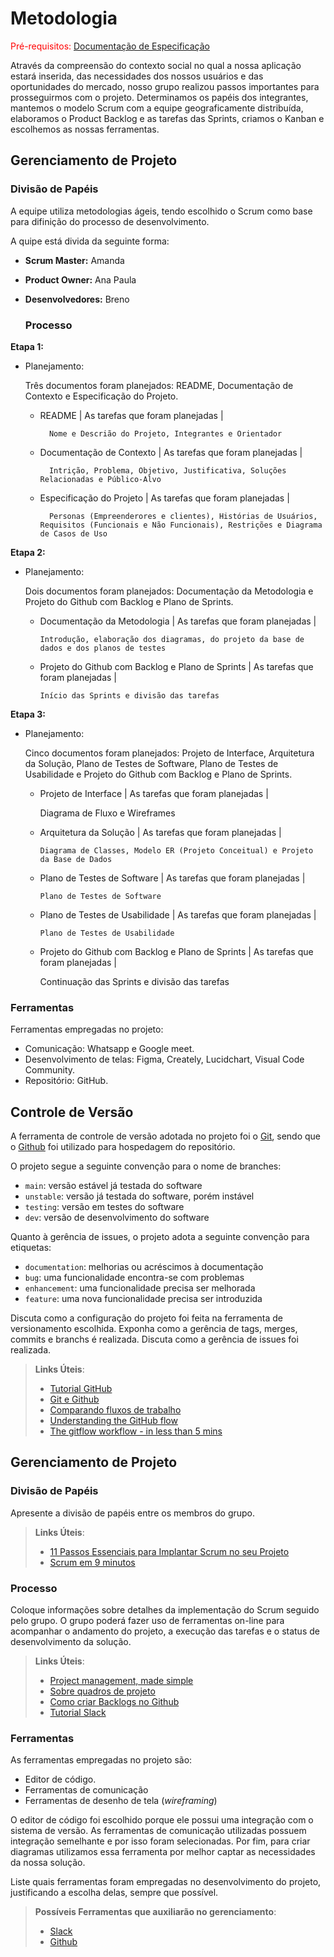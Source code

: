 
# Metodologia

<span style="color:red">Pré-requisitos: <a href="2-Especificação do Projeto.md"> Documentação de Especificação</a></span>

Através da compreensão do contexto social no qual a nossa aplicação estará inserida, das necessidades dos nossos usuários e das oportunidades do mercado, nosso grupo realizou passos importantes para prosseguirmos com o projeto. Determinamos os papéis dos integrantes, mantemos o modelo Scrum com a equipe geograficamente distribuída, elaboramos o Product Backlog e as tarefas das Sprints, criamos o Kanban e escolhemos as nossas ferramentas.

## Gerenciamento de Projeto

### Divisão de Papéis

A equipe utiliza metodologias ágeis, tendo escolhido o Scrum como base para difinição do processo de desenvolvimento.

A quipe está divida da seguinte forma:

- **Scrum Master:** Amanda
- **Product Owner:** Ana Paula
- **Desenvolvedores:** Breno 


  ### Processo

**Etapa 1:**

- Planejamento:

  Três documentos foram planejados: README, Documentação de Contexto e Especificação do Projeto.

  - README  | As tarefas que foram planejadas | 
     
          Nome e Descrião do Projeto, Integrantes e Orientador
          
     
  - Documentação de Contexto | As tarefas que foram planejadas | 
     
          Intrição, Problema, Objetivo, Justificativa, Soluções Relacionadas e Público-Alvo
  

  - Especificação do Projeto | As tarefas que foram planejadas |
  
          Personas (Empreenderores e clientes), Histórias de Usuários, Requisitos (Funcionais e Não Funcionais), Restrições e Diagrama de Casos de Uso
  

**Etapa 2:**


- Planejamento:

  Dois documentos foram planejados: Documentação da Metodologia e Projeto do Github com Backlog e Plano de Sprints.
     
    - Documentação da Metodologia  | As tarefas que foram planejadas | 
     
          Introdução, elaboração dos diagramas, do projeto da base de dados e dos planos de testes
          
     
    - Projeto do Github com Backlog e Plano de Sprints | As tarefas que foram planejadas | 
     
          Início das Sprints e divisão das tarefas

**Etapa 3:**


- Planejamento:

  Cinco documentos foram planejados: Projeto de Interface, Arquitetura da Solução, Plano de Testes de Software, Plano de Testes de Usabilidade e Projeto do Github com Backlog e Plano de Sprints.
     
     - Projeto de Interface  | As tarefas que foram planejadas | 
     
          Diagrama de Fluxo e Wireframes
          
    - Arquitetura da Solução | As tarefas que foram planejadas | 
     
          Diagrama de Classes, Modelo ER (Projeto Conceitual) e Projeto da Base de Dados
  
    - Plano de Testes de Software  | As tarefas que foram planejadas | 
     
          Plano de Testes de Software
      
    - Plano de Testes de Usabilidade  | As tarefas que foram planejadas | 
     
          Plano de Testes de Usabilidade
  
     - Projeto do Github com Backlog e Plano de Sprints | As tarefas que foram planejadas | 
     
          Continuação das Sprints e divisão das tarefas 

### Ferramentas

Ferramentas empregadas no projeto:

 - Comunicação: Whatsapp e Google meet.
 - Desenvolvimento de telas: Figma, Creately, Lucidchart, Visual Code Community.
 - Repositório: GitHub.


## Controle de Versão

A ferramenta de controle de versão adotada no projeto foi o
[Git](https://git-scm.com/), sendo que o [Github](https://github.com)
foi utilizado para hospedagem do repositório.

O projeto segue a seguinte convenção para o nome de branches:

- `main`: versão estável já testada do software
- `unstable`: versão já testada do software, porém instável
- `testing`: versão em testes do software
- `dev`: versão de desenvolvimento do software

Quanto à gerência de issues, o projeto adota a seguinte convenção para
etiquetas:

- `documentation`: melhorias ou acréscimos à documentação
- `bug`: uma funcionalidade encontra-se com problemas
- `enhancement`: uma funcionalidade precisa ser melhorada
- `feature`: uma nova funcionalidade precisa ser introduzida

Discuta como a configuração do projeto foi feita na ferramenta de versionamento escolhida. Exponha como a gerência de tags, merges, commits e branchs é realizada. Discuta como a gerência de issues foi realizada.

> **Links Úteis**:
> - [Tutorial GitHub](https://guides.github.com/activities/hello-world/)
> - [Git e Github](https://www.youtube.com/playlist?list=PLHz_AreHm4dm7ZULPAmadvNhH6vk9oNZA)
>  - [Comparando fluxos de trabalho](https://www.atlassian.com/br/git/tutorials/comparing-workflows)
> - [Understanding the GitHub flow](https://guides.github.com/introduction/flow/)
> - [The gitflow workflow - in less than 5 mins](https://www.youtube.com/watch?v=1SXpE08hvGs)

## Gerenciamento de Projeto

### Divisão de Papéis

Apresente a divisão de papéis entre os membros do grupo.

> **Links Úteis**:
> - [11 Passos Essenciais para Implantar Scrum no seu 
> Projeto](https://mindmaster.com.br/scrum-11-passos/)
> - [Scrum em 9 minutos](https://www.youtube.com/watch?v=XfvQWnRgxG0)

### Processo

Coloque  informações sobre detalhes da implementação do Scrum seguido pelo grupo. O grupo poderá fazer uso de ferramentas on-line para acompanhar o andamento do projeto, a execução das tarefas e o status de desenvolvimento da solução.
 
> **Links Úteis**:
> - [Project management, made simple](https://github.com/features/project-management/)
> - [Sobre quadros de projeto](https://docs.github.com/pt/github/managing-your-work-on-github/about-project-boards)
> - [Como criar Backlogs no Github](https://www.youtube.com/watch?v=RXEy6CFu9Hk)
> - [Tutorial Slack](https://slack.com/intl/en-br/)

### Ferramentas

As ferramentas empregadas no projeto são:

- Editor de código.
- Ferramentas de comunicação
- Ferramentas de desenho de tela (_wireframing_)

O editor de código foi escolhido porque ele possui uma integração com o
sistema de versão. As ferramentas de comunicação utilizadas possuem
integração semelhante e por isso foram selecionadas. Por fim, para criar
diagramas utilizamos essa ferramenta por melhor captar as
necessidades da nossa solução.

Liste quais ferramentas foram empregadas no desenvolvimento do projeto, justificando a escolha delas, sempre que possível.
 
> **Possíveis Ferramentas que auxiliarão no gerenciamento**: 
> - [Slack](https://slack.com/)
> - [Github](https://github.com/)
